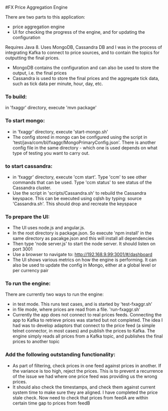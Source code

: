 #FX Price Aggregation Engine

There are two parts to this application:

* price aggregation engine
* UI for checking the progress of the engine, and for updating the configuration

Requires Java 8. Uses MongoDB, Cassandra DB and I was in the process of integrating Kafka to connect to price sources, and to
contain the topics for outputting the final prices.

* MongoDB contains the configuration and can also be used to store the output, i.e. the final prices
* Cassandra is used to store the final prices and the aggregate tick data, such as tick data per minute, hour, day, etc.

### To build:

in 'fxaggr' directory, execute 'mvn package'

### To start mongo:

* in 'fxaggr' directory, execute 'start-mongo.sh'
* The config stored in mongo can be configured using the script in 'test/java/com/bl/fxaggr/MongoPrimaryConfig.json'. There is another 
config file in the same directory - which one is used depends on what type of testing you want to carry out.

### to start cassandra:

* in 'fxaggr' directory, execute 'ccm start'. Type 'ccm' to see other commands that can be used. Type 'ccm status' to see status of the Cassandra cluster.
* Use the script in 'scripts/Cassandra.sh' to rebuild the Cassandra keyspace. This can be executed using cqlsh by typing: source 'Cassandra.sh'. This should drop and recreate the keyspace

### To prepare the UI:

* The UI uses node.js and angular.js. 
* In the root directory is package.json. So execute 'npm install' in the same directory as pacakge.json and this will install all dependencies
* Then type 'node server.js' to start the node server. It should listen on port 3001
* Use a browser to navigate to: http://192.168.9.99:3001/#/dashboard
* The UI shows various metrics on how the engine is performing. It can also be used to update the config in Mongo, either at a global level or per currency pair

### To run the engine:
There are currently two ways to run the engine:

* in test mode. This runs test cases, and is started by 'test-fxaggr.sh'
* in file mode, where prices are read from a file. 'run-fxaggr.sh'
* Currently the app does not connect to real prices feeds. Connecting the app to Kafka to retrieve prices was started but not completed. 
The idea I had was to develop adaptors that connect to the price feed (a simple telnet connector, in most cases) and publish the prices
to Kafka. The engine simply reads all prices from a Kafka topic, and publishes the final prices to another topic

### Add the following outstanding functionality:

* As part of filtering, check prices in one feed against prices in another. If the variance is too high, reject the prices. This is to
prevent a recurrence of the issue we had where one price feed was providing us the wrong prices.
* It should also check the timestamps, and check them against current system time to make sure they are aligned. I have completed the 
price stale check. Now need to check that prices from feedA are within certain time gap to prices from feedB
